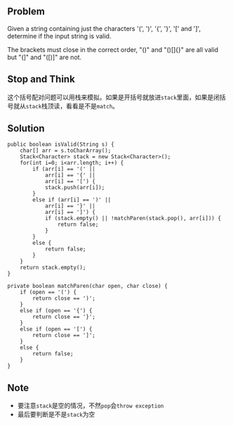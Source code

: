 ## Problem

Given a string containing just the characters '(', ')', '{', '}', '[' and ']', determine if the input string is valid.

The brackets must close in the correct order, "()" and "()[]{}" are all valid but "(]" and "([)]" are not.


## Stop and Think

这个括号配对问题可以用栈来模拟。如果是开括号就放进`stack`里面，如果是闭括号就从`stack`栈顶读，看看是不是`match`。

## Solution

    public boolean isValid(String s) {
    	char[] arr = s.toCharArray();
    	Stack<Character> stack = new Stack<Character>();
    	for(int i=0; i<arr.length; i++) {
    		if (arr[i] == '(' ||
    			arr[i] == '{' ||
    			arr[i] == '[') {
    			stack.push(arr[i]);
    		}
    		else if (arr[i] == ')' ||
    			arr[i] == '}' ||
    			arr[i] == ']') {
    			if (stack.empty() || !matchParen(stack.pop(), arr[i])) {
    				return false;
    			}
    		}
    		else {
    			return false;
    		}
    	}
    	return stack.empty();
    }

    private boolean matchParen(char open, char close) {
    	if (open == '(') {
    		return close == ')';
    	}
    	else if (open == '{') {
    		return close == '}';
    	}
    	else if (open == '[') {
    		return close == ']';
    	}
    	else {
    		return false;
    	}
    }

## Note

- 要注意`stack`是空的情况，不然`pop`会`throw exception`
- 最后要判断是不是`stack`为空